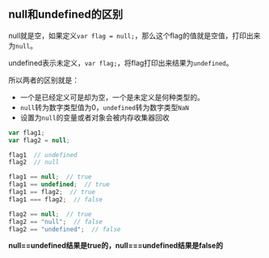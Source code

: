 ## null和undefined的区别

null就是空，如果定义`var flag = null;`，那么这个flag的值就是空值，打印出来为`null`。

undefined表示未定义，`var flag;`，将flag打印出来结果为`undefined`。

所以两者的区别就是：
* 一个是已经定义可是却为空，一个是未定义是何种类型的。
* `null`转为数字类型值为0，`undefined`转为数字类型`NaN`
* 设置为`null`的变量或者对象会被内存收集器回收

```js
var flag1;
var flag2 = null;

flag1  // undefined
flag2  // null

flag1 == null;  // true
flag1 == undefined;  // true
flag1 == flag2;  // true
flag1 === flag2;  // false

flag2 == null;  // true
flag2 == "null";  // false
flag2 == "undefined";  // false
```

**null==undefined结果是true的，null===undefined结果是false的**
